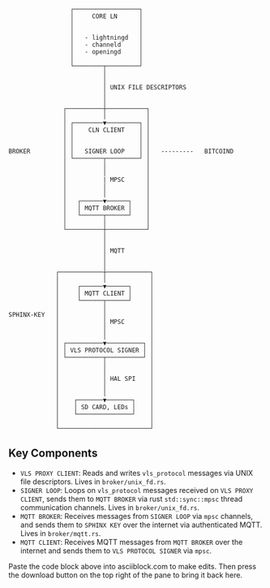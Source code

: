 ```
                 ┌──────────────────┐
                 │     CORE LN      │
                 │                  │
                 │                  │
                 │   - lightningd   │
                 │   - channeld     │
                 │   - openingd     │
                 │                  │
                 └────────┬─────────┘
                          │
                          │
                          │ UNIX FILE DESCRIPTORS
                          │
                          │
               ┌──────────┼───────────┐
               │          │           │
               │ ┌────────▼─────────┐ │
               │ │    CLN CLIENT    │ │
               │ │                  │ │
               │ │                  │ │
BROKER         │ │   SIGNER LOOP    │ │   ---------   BITCOIND
               │ └────────┬─────────┘ │
               │          │           │
               │          │           │   
               │          | MPSC      │    
               │          │           │
               │          │           │
               │   ┌──────▼──────┐    │
               │   │ MQTT BROKER │    │
               │   └──────┬──────┘    │
               │          │           │
               └──────────┼───────────┘
                          │
                          │
                          │ MQTT
                          │
                          │
             ┌────────────┼────────────┐
             │            │            │
             │     ┌──────▼──────┐     │
             │     │ MQTT CLIENT │     │
             │     └──────┬──────┘     │
             │            │            │
SPHINX-KEY   │            │            │
             │            │ MPSC       │
             │            │            │
             │            │            │
             │ ┌──────────▼──────────┐ │
             │ │ VLS PROTOCOL SIGNER │ │
             │ └──────────┬──────────┘ │
             │            │            │
             │            │            │
             │            │ HAL SPI    │
             │            │            │
             │            │            │
             │    ┌───────▼───────┐    │
             │    │ SD CARD, LEDs │    │
             │    └───────────────┘    │
             │                         │
             └─────────────────────────┘
```

## Key Components

- `VLS PROXY CLIENT`: Reads and writes `vls_protocol` messages via UNIX file descriptors. Lives in `broker/unix_fd.rs`.
- `SIGNER LOOP`: Loops on `vls_protocol` messages received on `VLS PROXY CLIENT`, sends them to `MQTT BROKER` via rust `std::sync::mpsc` thread communication channels. Lives in `broker/unix_fd.rs`.
- `MQTT BROKER`: Receives messages from `SIGNER LOOP` via `mpsc` channels, and sends them to `SPHINX KEY` over the internet via authenticated MQTT. Lives in `broker/mqtt.rs`.
- `MQTT CLIENT`: Receives MQTT messages from `MQTT BROKER` over the internet and sends them to `VLS PROTOCOL SIGNER` via `mpsc`.

Paste the code block above into asciiblock.com to make edits. Then press the download button on the top right of the pane to bring it back here.
